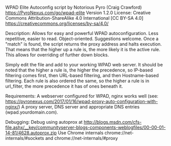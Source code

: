 WPAD Elite Autoconfig script by Notorious Pyro (Craig Crawford)
https://PyroNexus.com/go/wpad-elite
Version 1.2.0
License: Creative Commons Attribution-ShareAlike 4.0 International [CC BY-SA 4.0]
https://creativecommons.org/licenses/by-sa/4.0/

Description:
Allows for easy and powerful WPAD autoconfiguration. Less repetitive, easier to read. Object-oriented. Suggestions welcome.
Once a "match" is found, the script returns the proxy address and halts execution. That means that the higher up a rule is, the
more likely it is the active rule. This allows for overriding of further down blocks.

Simply edit the file and add to your working WPAD web server. It should be noted that the higher a rule is, the higher the precedence,
so IP-based filtering comes first, then URL-based filtering, and then Hostname-based filtering. Each rule is also ordered the same,
so the higher a rule is in url_filter, the more precedence it has of ones beneath it.

Requirements:
A webserver configured for WPAD, nginx works well (see: https://pyronexus.com/2017/01/16/wpad-proxy-auto-configuration-with-nginx/)
A proxy server, DNS server and appropriate DNS entries (wpad.yourdomain.com).

Debugging:
Debug using autoprox at http://blogs.msdn.com/cfs-file.ashx/__key/communityserver-blogs-components-weblogfiles/00-00-01-14-81/4628.autoprox.zip
Use Chrome internals chrome://net-internals/#sockets and chrome://net-internals/#proxy